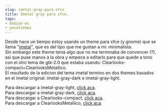 ```yaml
---
slug: imetal-gray-para-xfce  
title: Imetal gray para xfce.  
tags:  
- debian-es  
- pasatiempo  
---
```

  
Desde hace un tiempo estoy usando un theme para xfce (y gnome) que se llama "[imetal](http://www.xfce-look.org/content/show.php/Imetal?content=80671)", que es del tipo que me gustan a mi: minimalista.    
Sin embargo este theme tenia algo que no me terminaba de convencer (?), asi que puse manos a la obra y empece a editarlo para que quede a tono con el otro tema de gtk-2.0 que estaba usando: Clearlooks-compact+ClearlooksMetallico.    
El resultado de la edicion del tema imetal termino en dos themes basados en el imetal original: imetal-gray-dark e imetal-gray-light.  
    
Para descargar a imetal-gray-light, [click aca](http://lusers.com.ar/themes/imetal-gray-light.tar.gz).    
Para descargar a imetal-gray-dark, [click aca](http://lusers.com.ar/themes/imetal-gray-dark.tar.gz).     
Para descargar a Clearlooks-compact, [click aca](http://lusers.com.ar/themes/Clearlooks-compact.tar.gz).     
Para descargar a ClearlooksMetallico, [click aca](http://lusers.com.ar/themes/ClearlooksMetallico.tar.gz).  
